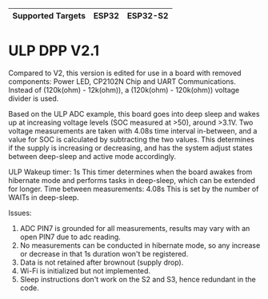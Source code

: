 | Supported Targets | ESP32 | ESP32-S2 |
| ----------------- | ----- | -------- |

# ULP DPP V2.1
Compared to V2, this version is edited for use in a board with removed components: Power LED, CP2102N Chip and UART Communications.
Instead of (120k(ohm) - 12k(ohm)), a (120k(ohm) - 120k(ohm)) voltage divider is used.

Based on the ULP ADC example, this board goes into deep sleep and wakes up at increasing voltage levels (SOC measured at >50), around >3.1V. Two voltage measurements are taken with 4.08s time interval in-between, and a value for SOC is calculated by subtracting the two values. This determines if the supply is increasing or decreasing, and has the system adjust states between deep-sleep and active mode accordingly.

ULP Wakeup timer: 1s 
This timer determines when the board awakes from hibernate mode and performs tasks in deep-sleep, which can be extended for longer.
Time between measurements: 4.08s
This is set by the number of WAITs in deep-sleep.

Issues:
1. ADC PIN7 is grounded for all measurements, results may vary with an open PIN7 due to adc reading.
2. No measurements can be conducted in hibernate mode, so any increase or decrease in that 1s duration won't be registered.
3. Data is not retained after brownout (supply drop).
4. Wi-Fi is initialized but not implemented.
5. Sleep instructions don't work on the S2 and S3, hence redundant in the code.


